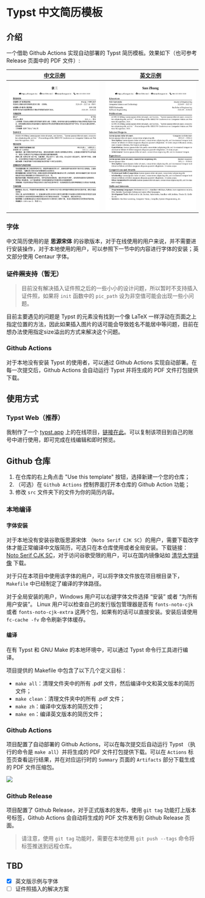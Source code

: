# Typst 中文简历模板

## 介绍

一个借助 Github Actions 实现自动部署的 Typst 简历模板。效果如下（也可参考 Release 页面中的 PDF 文件）:

|  [中文示例](https://github.com/NorthSecond/Auto_Typst_Resume_Template/releases/download/Release-template-1.0.0/default.pdf) |  [英文示例](https://github.com/NorthSecond/Auto_Typst_Resume_Template/releases/download/Release-template-1.0.0/Resume.pdf)| 
|:---:|:---:|
| ![](https://github.com/NorthSecond/Auto_Typst_Resume_Template/blob/main/docs/Chinese.png?raw=true) | ![](https://github.com/NorthSecond/Auto_Typst_Resume_Template/blob/main/docs/English.png?raw=true)| 

### 字体

中文简历使用的是 **思源宋体** 的谷歌版本，对于在线使用的用户来说，并不需要进行安装操作，对于本地使用的用户，可以参照下一节中的内容进行字体的安装；英文部分使用 Centaur 字体。

### <del>证件照支持</del>（暂无）

> 目前没有解决插入证件照之后的一些小小的设计问题，所以暂时不支持插入证件照，如果将 `init` 函数中的 `pic_path` 设为非空值可能会出现一些小问题。

目前主要遇见的问题是 Typst 的元素没有找到一个像 LaTeX 一样浮动在页面之上指定位置的方法，因此如果插入图片的话可能会导致姓名不能居中等问题，目前在想办法使用指定size溢出的方式来解决这个问题。

### Github Actions

对于本地没有安装 Typst 的使用者，可以通过 Github Actions 实现自动部署。在每一次提交后，Github Actions 会自动运行 Typst 并将生成的 PDF 文件打包提供下载。

## 使用方式

### Typst Web（推荐）

我制作了一个 [typst.app](https://typst.app) 上的在线项目，[链接在此](https://typst.app/project/r4XMUB3ENQUH7zWiuK7_tO)。可以复制该项目到自己的账号中进行使用，即可完成在线编辑和即时预览。

## Github 仓库

1. 在仓库的右上角点击 "Use this template" 按钮，选择新建一个您的仓库；
2. （可选）在 `Github Actions` 控制界面打开本仓库的 Github Action 功能；
3. 修改 `src` 文件夹下的文件为你的简历内容。

### 本地编译

#### 字体安装

对于本地没有安装谷歌版思源宋体 （`Noto Serif CJK SC`）的用户，需要下载改字体才能正常编译中文版简历，可选只在本仓库使用或者全局安装。下载链接：[Noto Serif CJK SC](https://fonts.google.com/noto/specimen/Noto+Serif+SC)，对于访问谷歌受限的用户，可以在国内镜像站如 [清华大学镜像](https://mirrors.tuna.tsinghua.edu.cn/github-release/googlefonts/noto-cjk/Noto%20Serif%20CJK%20Version%202.002%20(OTF,%20OTC,%20Super%20OTC,%20Subset%20OTF,%20Variable%20OTF_TTF)/09_NotoSerifCJKsc.zip) 下载。

对于只在本项目中使用该字体的用户，可以将字体文件放在项目根目录下，`Makefile` 中已经制定了编译的字体路径。

对于全局安装的用户，Windows 用户可以右键字体文件选择 “安装” 或者 “为所有用户安装”。 Linux 用户可以检查自己的发行版包管理器是否有 `fonts-noto-cjk` 或者 `fonts-noto-cjk-extra` 这两个包，如果有的话可以直接安装。安装后请使用 `fc-cache -fv` 命令刷新字体缓存。

#### 编译

在有 Typst 和 GNU Make 的本地环境中，可以通过 Typst 命令行工具进行编译。

项目提供的 Makefile 中包含了以下几个定义目标：

- `make all`：清理文件夹中的所有 .pdf 文件，然后编译中文和英文版本的简历文件；
- `make clean`：清理文件夹中的所有 .pdf 文件；
- `make zh`：编译中文版本的简历文件；
- `make en`：编译英文版本的简历文件；

### Github Actions

项目配置了自动部署的 Github Actions，可以在每次提交后自动运行 Typst （执行的命令是 `make all`）并将生成的 PDF 文件打包提供下载。可以在 `Actions` 标签页查看运行结果，并在对应运行时的 `Summary` 页面的 `Artifacts` 部分下载生成的 PDF 文件压缩包。

![](https://github.com/NorthSecond/Auto_Typst_Resume_Template/blob/main/docs/Action.png?raw=true)

### Github Release

项目配置了 Github Release，对于正式版本的发布，使用 `git tag` 功能打上版本号标签，Github Actions 会自动将生成的 PDF 文件发布到 Github Release 页面。

> 请注意，使用 `git tag` 功能时，需要在本地使用 `git push --tags` 命令将标签推送到远程仓库。


## TBD

- [x] 英文版示例与字体
- [ ] 证件照插入的解决方案
